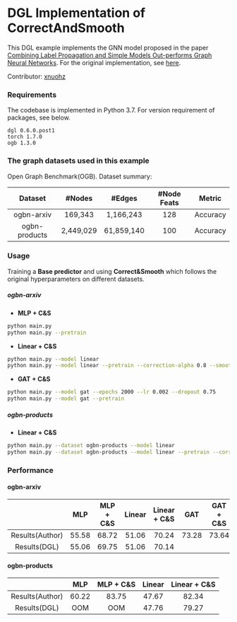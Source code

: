 # DGL Implementation of CorrectAndSmooth

This DGL example implements the GNN model proposed in the paper [Combining Label Propagation and Simple Models Out-performs Graph Neural Networks](https://arxiv.org/abs/2010.13993). For the original implementation, see [here](https://github.com/CUAI/CorrectAndSmooth).

Contributor: [xnuohz](https://github.com/xnuohz)

### Requirements
The codebase is implemented in Python 3.7. For version requirement of packages, see below.

```
dgl 0.6.0.post1
torch 1.7.0
ogb 1.3.0
```

### The graph datasets used in this example

Open Graph Benchmark(OGB). Dataset summary:

|    Dataset    |  #Nodes   |   #Edges   | #Node Feats |  Metric  |
| :-----------: | :-------: | :--------: | :---------: | :------: |
|  ogbn-arxiv   |  169,343  | 1,166,243  |     128     | Accuracy |
| ogbn-products | 2,449,029 | 61,859,140 |     100     | Accuracy |

### Usage

Training a **Base predictor** and using **Correct&Smooth** which follows the original hyperparameters on different datasets.

##### ogbn-arxiv

* **MLP + C&S**

```bash
python main.py
python main.py --pretrain
```

* **Linear + C&S**

```bash
python main.py --model linear
python main.py --model linear --pretrain --correction-alpha 0.8 --smoothing-alpha 0.6
```

* **GAT + C&S**

```bash
python main.py --model gat --epochs 2000 --lr 0.002 --dropout 0.75
python main.py --model gat --pretrain
```

##### ogbn-products

* **Linear + C&S**

```bash
python main.py --dataset ogbn-products --model linear
python main.py --dataset ogbn-products --model linear --pretrain --correction-alpha 0.6 --smoothing-alpha 0.9
```

### Performance

#### ogbn-arxiv

|                 |  MLP  | MLP + C&S | Linear | Linear + C&S |  GAT  | GAT + C&S |
| :-------------: | :---: | :-------: | :----: | :----------: | :---: | :-------: |
| Results(Author) | 55.58 |   68.72   | 51.06  |    70.24     | 73.28 |   73.64   |
|  Results(DGL)   | 55.06 |   69.75   | 51.06  |    70.14     |       |           |

#### ogbn-products

|                 |  MLP  | MLP + C&S | Linear | Linear + C&S |
| :-------------: | :---: | :-------: | :----: | :----------: |
| Results(Author) | 60.22 |   83.75   | 47.67  |    82.34     |
|  Results(DGL)   |  OOM  |    OOM    | 47.76  |    79.27     |